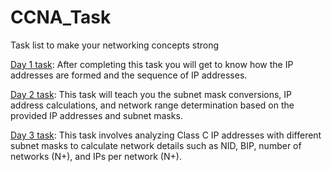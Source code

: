 # CCNA_Task
Task list to make your networking concepts strong

[Day 1 task](Day_1/Day_1.md): After completing this task you will get to know how the IP addresses are formed and the sequence of IP addresses.

[Day 2 task](Day_2/Day_2.md): This task will teach you the subnet mask conversions, IP address calculations, and network range determination based on the provided IP addresses and subnet masks.

[Day 3 task](Day_3/Day_3.md): This task involves analyzing Class C IP addresses with different subnet masks to calculate network details such as NID, BIP, number of networks (N+), and IPs per network (N+).
